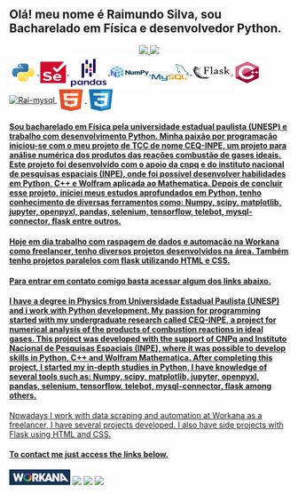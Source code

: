 ## Olá! meu nome é Raimundo Silva, sou Bacharelado em Física e desenvolvedor Python.

<div align="center">
  <a href="https://github.com/Raimundo-Silva-Junior">
  <img height="150em" src="https://github-readme-stats.vercel.app/api?username=Raimundo-Silva-Junior&show_icons=true&theme=github_dark&include_all_commits=true&count_private=true"/>
  <img height="150em" src="https://github-readme-stats.vercel.app/api/top-langs/?username=Raimundo-Silva-Junior&layout=compact&langs_count=7&theme=github_dark"/>
</div>
<div class="languageblock">
  <img align="center" alt="Rai-Python" height="40" width="50" src="https://raw.githubusercontent.com/devicons/devicon/master/icons/python/python-original.svg">
  <img align="center" alt="Rai-Selenium" height="40" width="50" src="https://github.com/devicons/devicon/blob/master/icons/selenium/selenium-original.svg">
  <img align="center" alt="Rai-Pandas" height="60" width="70" src="https://github.com/devicons/devicon/blob/master/icons/pandas/pandas-original-wordmark.svg">
  <img align="center" alt="Rai-numpy" height="60" width="70" src="https://github.com/devicons/devicon/blob/master/icons/numpy/numpy-original-wordmark.svg">
  <img align="center" alt="Rai-mysql" height="60" width="70" src="https://github.com/devicons/devicon/blob/master/icons/mysql/mysql-original-wordmark.svg">
  <img align="center" alt="Rai-flask" height="60" width="70" src="https://github.com/devicons/devicon/blob/master/icons/flask/flask-original-wordmark.svg">
  <img align="center" alt="Rai-cplusplus" height="40" width="50" src="https://github.com/devicons/devicon/blob/master/icons/cplusplus/cplusplus-original.svg">
  <img align="center" alt="Rai-mysql" height="60" width="70" src="https://www.logo.wine/a/logo/Wolfram_Research/Wolfram_Research-Logo.wine.svg">
  <img align="center" alt="Rai-HTML" height="40" width="50" src="https://raw.githubusercontent.com/devicons/devicon/master/icons/html5/html5-original.svg">
  <img align="center" alt="Rai-CSS" height="40" width="50" src="https://raw.githubusercontent.com/devicons/devicon/master/icons/css3/css3-original.svg"> 
</div>

<div>
  <h4>
    Sou bacharelado em Física pela universidade estadual paulista (UNESP) e trabalho com desenvolvimento Python. Minha paixão por programação iniciou-se com     o meu projeto de TCC de nome CEQ-INPE, um projeto para análise numérica dos produtos das reações combustão de gases ideais. Este projeto foi desenvolvido     com o apoio da cnpq e do instituto nacional de pesquisas espaciais (INPE), onde foi possível desenvolver habilidades em Python, C++ e Wolfram aplicada ao     Mathematica. Depois de concluir esse projeto, iniciei meus estudos aprofundados em Python, tenho conhecimento de diversas ferramentos como: Numpy, scipy,     matplotlib, jupyter, openpyxl, pandas, selenium, tensorflow, telebot, mysql-connector, flask entre outros.
  </h4>
  <h4>
    Hoje em dia trabalho com raspagem de dados e automação na Workana como freelancer, tenho diversos projetos desenvolvidos na área. Também tenho projetos       paralelos com flask utilizando HTML e CSS.
  </h4>
  <h4>
    Para entrar em contato comigo basta acessar algum dos links abaixo.
  </h4>
</div> 

<div>
  <h4>
I have a degree in Physics from Universidade Estadual Paulista (UNESP) and i work with Python development. My passion for programming started with my undergraduate research called CEQ-INPE, a project for numerical analysis of the products of combustion reactions in ideal gases. This project was developed with the support of CNPq and Instituto Nacional de Pesquisas Espaciais (INPE), where it was possible to develop skills in Python, C++ and Wolfram Mathematica. After completing this project, I started my in-depth studies in Python, I have knowledge of several tools such as: Numpy, scipy, matplotlib, jupyter, openpyxl, pandas, selenium, tensorflow, telebot, mysql-connector, flask among others.
  </h4>
      Nowadays I work with data scraping and automation at Workana as a freelancer, I have several projects developed. I also have side projects with Flask using HTML and CSS.
  <h4>
    To contact me just access the links below.
  </h4>
</div> 

<div>
  <a href="https://www.workana.com/freelancer/10715c8dac21f5dc94aa20e381190359"  target="_blank"><img height="28" width="110" src="https://github.com/Raimundo-Silva-Junior/Raimundo-Silva-Junior/blob/main/workana-logo.png" target="_blank"></a>
  <a href = "mailto:raimundo.36@hotmail.com"><img src="https://img.shields.io/badge/Microsoft_Outlook-0078D4?style=for-the-badge&logo=microsoft-outlook&logoColor=white" target="_blank"></a>
  <a href="https://www.linkedin.com/in/raimundo-silva-033437194" target="_blank"><img src="https://img.shields.io/badge/-LinkedIn-%230077B5?style=for-the-badge&logo=linkedin&logoColor=white" target="_blank"></a> 
   <a href="https://wa.me/5512997592029" target="_blank"><img src="https://img.shields.io/badge/WhatsApp-25D366?style=for-the-badge&logo=whatsapp&logoColor=white" target="_blank"></a> 
</div>
